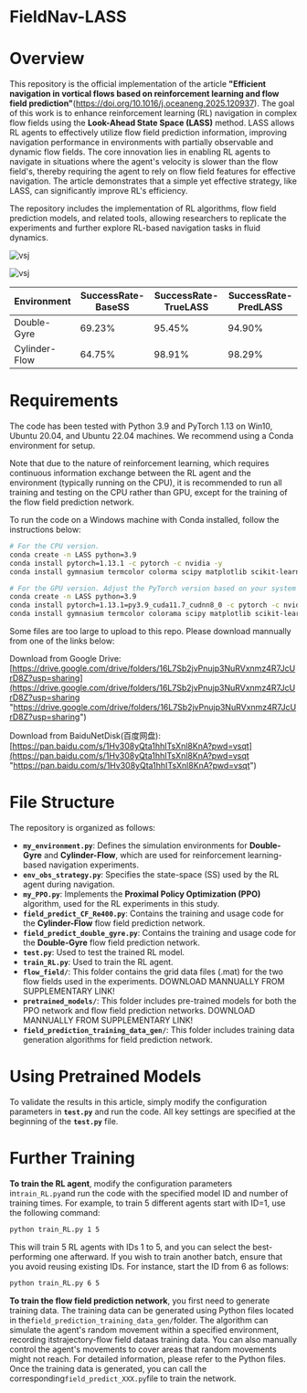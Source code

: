 # FieldNav-LASS

# Overview

This repository is the official implementation of the article **"Efficient navigation in vortical flows based on reinforcement learning and flow field prediction"**(https://doi.org/10.1016/j.oceaneng.2025.120937). The goal of this work is to enhance reinforcement learning (RL) navigation in complex flow fields using the **Look-Ahead State Space (LASS)** method. LASS allows RL agents to effectively utilize flow field prediction information, improving navigation performance in environments with partially observable and dynamic flow fields. The core innovation lies in enabling RL agents to navigate in situations where the agent's velocity is slower than the flow field's, thereby requiring the agent to rely on flow field features for effective navigation. The article demonstrates that a simple yet effective strategy, like LASS, can significantly improve RL's efficiency.

The repository includes the implementation of RL algorithms, flow field prediction models, and related tools, allowing researchers to replicate the experiments and further explore RL-based navigation tasks in fluid dynamics.

![vsj](gifs/DG.gif)

![vsj](gifs/CF.gif)


| Environment    | SuccessRate-BaseSS  | SuccessRate-TrueLASS  | SuccessRate-PredLASS  |
| -------------- | ------------------- | --------------------- | --------------------- |
| Double-Gyre    | 69.23%              | 95.45%                | 94.90%                |
| Cylinder-Flow  | 64.75%              | 98.91%                | 98.29%                |

# Requirements

The code has been tested with Python 3.9 and PyTorch 1.13 on Win10, Ubuntu 20.04, and Ubuntu 22.04 machines. We recommend using a Conda environment for setup.

Note that due to the nature of reinforcement learning, which requires continuous information exchange between the RL agent and the environment (typically running on the CPU), it is recommended to run all training and testing on the CPU rather than GPU, except for the training of the flow field prediction network.

To run the code on a Windows machine with Conda installed, follow the instructions below:

```bash
# For the CPU version.
conda create -n LASS python=3.9
conda install pytorch=1.13.1 -c pytorch -c nvidia -y
conda install gymnasium termcolor colorma scipy matplotlib scikit-learn pandas -y

```


```bash
# For the GPU version. Adjust the PyTorch version based on your system specifications.
conda create -n LASS python=3.9
conda install pytorch=1.13.1=py3.9_cuda11.7_cudnn8_0 -c pytorch -c nvidia -y
conda install gymnasium termcolor colorama scipy matplotlib scikit-learn pandas -y
```


Some files are too large to upload to this repo. Please download mannually from one of the links below:

Download from Google Drive: [https://drive.google.com/drive/folders/16L7Sb2jvPnujp3NuRVxnmz4R7JcUrD8Z?usp=sharing](https://drive.google.com/drive/folders/16L7Sb2jvPnujp3NuRVxnmz4R7JcUrD8Z?usp=sharing "https://drive.google.com/drive/folders/16L7Sb2jvPnujp3NuRVxnmz4R7JcUrD8Z?usp=sharing")

Download from BaiduNetDisk(百度网盘): [https://pan.baidu.com/s/1Hv308yQta1hhITsXnl8KnA?pwd=vsqt](https://pan.baidu.com/s/1Hv308yQta1hhITsXnl8KnA?pwd=vsqt "https://pan.baidu.com/s/1Hv308yQta1hhITsXnl8KnA?pwd=vsqt")



# File Structure

The repository is organized as follows:

- **`my_environment.py`**: Defines the simulation environments for **Double-Gyre** and **Cylinder-Flow**, which are used for reinforcement learning-based navigation experiments.
- **`env_obs_strategy.py`**: Specifies the state-space (SS) used by the RL agent during navigation.
- **`my_PPO.py`**: Implements the **Proximal Policy Optimization (PPO)** algorithm, used for the RL experiments in this study.
- **`field_predict_CF_Re400.py`**: Contains the training and usage code for the **Cylinder-Flow** flow field prediction network.
- **`field_predict_double_gyre.py`**: Contains the training and usage code for the **Double-Gyre** flow field prediction network.
- **`test.py`**: Used to test the trained RL model.
- **`train_RL.py`**: Used to train the RL agent.
- **`flow_field/`**: This folder contains the grid data files (.mat) for the two flow fields used in the experiments. DOWNLOAD MANNUALLY FROM SUPPLEMENTARY LINK!
- **`pretrained_models/`**: This folder includes pre-trained models for both the PPO network and flow field prediction networks. DOWNLOAD MANNUALLY FROM SUPPLEMENTARY LINK!
- **`field_prediction_training_data_gen/`**: This folder includes training data generation algorithms for field prediction network.&#x20;

# Using Pretrained Models

To validate the results in this article, simply modify the configuration parameters in **`test.py`** and run the code. All key settings are specified at the beginning of the **`test.py`** file.

# Further Training

**To train the RL agent**, modify the configuration parameters in`train_RL.py`and run the code with the specified model ID and number of training times. For example, to train 5 different agents start with ID=1, use the following command:

```bash
python train_RL.py 1 5
```


This will train 5 RL agents with IDs 1 to 5, and you can select the best-performing one afterward. If you wish to train another batch, ensure that you avoid reusing existing IDs. For instance, start the ID from 6 as follows:

```bash
python train_RL.py 6 5
```


**To train the flow field prediction network**, you first need to generate training data. The training data can be generated using Python files located in the`field_prediction_training_data_gen/`folder. The algorithm can simulate the agent's random movement within a specified environment, recording itstrajectory-flow field dataas training data. You can also manually control the agent's movements to cover areas that random movements might not reach. For detailed information, please refer to the Python files. Once the training data is generated, you can call the corresponding`field_predict_XXX.py`file to train the network.

